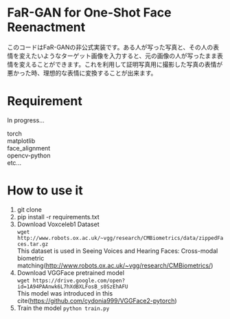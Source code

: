 # FaR-GAN for One-Shot Face Reenactment

このコードはFaR-GANの非公式実装です。ある人が写った写真と、その人の表情を変えたいようなターゲット画像を入力すると、元の画像の人が写ったまま表情を変えることができます。これを利用して証明写真用に撮影した写真の表情が悪かった時、理想的な表情に変換することが出来ます。

# Requirement
In progress…

torch   
matplotlib  
face_alignment  
opencv-python   
etc...

# How to use it
1. git clone
2. pip install -r requirements.txt
3. Download Voxceleb1 Dataset   
```wget http://www.robots.ox.ac.uk/~vgg/research/CMBiometrics/data/zippedFaces.tar.gz```    
This dataset is used in Seeing Voices and Hearing Faces: Cross-modal
biometric matching(http://www.robots.ox.ac.uk/~vgg/research/CMBiometrics/)
4. Download VGGFace pretrained model    
```wget https://drive.google.com/open?id=1A94PAAnwk6L7hXdBXLFosB_s0SzEhAFU```  
This model was introduced in this cite(https://github.com/cydonia999/VGGFace2-pytorch)
5. Train the model
```python train.py```